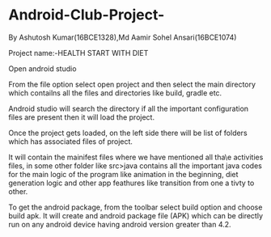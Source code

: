 # Android-Club-Project-
By Ashutosh Kumar(16BCE1328),Md Aamir Sohel Ansari(16BCE1074)

Project name:-HEALTH START WITH DIET

Open android studio

From the file option select open project and then select the main directory which contailns all the files and directories like build, gradle etc.

Android studio will search the directory if all the important configuration files are present then it will load the project.

Once the project gets loaded, on the left side there will be list of folders which has associated files of project.

It will contain the mainifest files where we have mentioned all tha\e activities files, in some other folder like src>java contains all the important java codes for the main logic of the program like animation in the beginning, diet generation logic and other app feathures like transition from one a tivty to other.

To get the android package, from the toolbar select build option and choose build apk. It will create and android package file (APK) which can be directly run on any android device having android version greater than 4.2.
